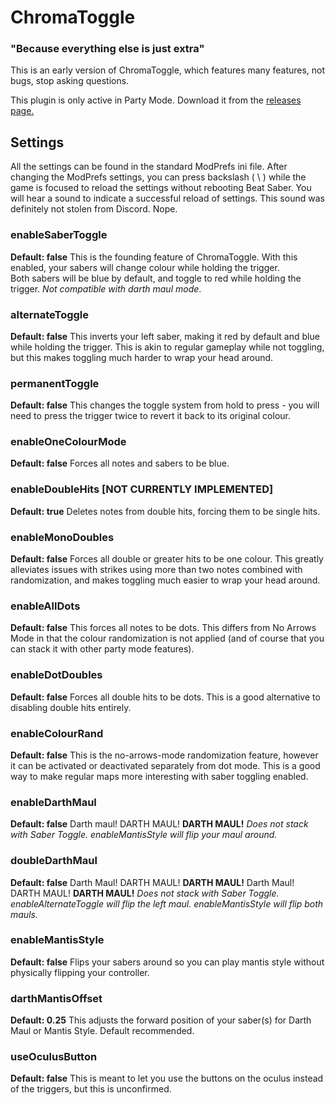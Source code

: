 # ChromaToggle
### "Because everything else is just extra"

This is an early version of ChromaToggle, which features many features, not bugs, stop asking questions.

This plugin is only active in Party Mode.  Download it from the [releases page.](https://github.com/BinaryElement/ChromaToggle/releases)

## Settings

All the settings can be found in the standard ModPrefs ini file.  After changing the ModPrefs settings, you can press backslash ( \\ ) while the game is focused to reload the settings without rebooting Beat Saber.  You will hear a sound to indicate a successful reload of settings.  This sound was definitely not stolen from Discord.  Nope.

### enableSaberToggle
**Default: false**
This is the founding feature of ChromaToggle.
With this enabled, your sabers will change colour while holding the trigger.  
Both sabers will be blue by default, and toggle to red while holding the trigger.
*Not compatible with darth maul mode*.

### alternateToggle
**Default: false**
This inverts your left saber, making it red by default and blue while holding the trigger.  This is akin to regular gameplay while not toggling, but this makes toggling much harder to wrap your head around.

### permanentToggle
**Default: false**
This changes the toggle system from hold to press - you will need to press the trigger twice to revert it back to its original colour.

### enableOneColourMode
**Default: false**
Forces all notes and sabers to be blue.

### enableDoubleHits [NOT CURRENTLY IMPLEMENTED]
**Default: true**
Deletes notes from double hits, forcing them to be single hits.

### enableMonoDoubles
**Default: false**
Forces all double or greater hits to be one colour.  This greatly alleviates issues with strikes using more than two notes combined with randomization, and makes toggling much easier to wrap your head around.

### enableAllDots
**Default: false**
This forces all notes to be dots.  This differs from No Arrows Mode in that the colour randomization is not applied (and of course that you can stack it with other party mode features).

### enableDotDoubles
**Default: false**
Forces all double hits to be dots.  This is a good alternative to disabling double hits entirely.

### enableColourRand
**Default: false**
This is the no-arrows-mode randomization feature, however it can be activated or deactivated separately from dot mode.  This is a good way to make regular maps more interesting with saber toggling enabled.

### enableDarthMaul
**Default: false**
Darth maul!  DARTH MAUL!  **DARTH MAUL!**
*Does not stack with Saber Toggle.*
*enableMantisStyle will flip your maul around.*

### doubleDarthMaul
**Default: false**
Darth Maul!  DARTH MAUL!  **DARTH MAUL!**
Darth Maul!  DARTH MAUL!  **DARTH MAUL!**
*Does not stack with Saber Toggle.*
*enableAlternateToggle will flip the left maul.*
*enableMantisStyle will flip both mauls.*

### enableMantisStyle
**Default: false**
Flips your sabers around so you can play mantis style without physically flipping your controller.

### darthMantisOffset
**Default: 0.25**
This adjusts the forward position of your saber(s) for Darth Maul or Mantis Style.  Default recommended.

### useOculusButton
**Default: false**
This is meant to let you use the buttons on the oculus instead of the triggers, but this is unconfirmed.
